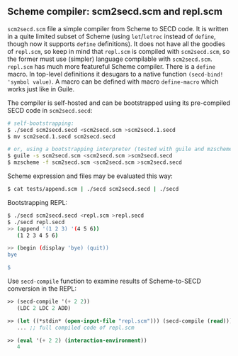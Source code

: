 Scheme compiler: scm2secd.scm and repl.scm
------------------------------------------

`scm2secd.scm` file a simple compiler from Scheme to SECD code. It is written in a quite limited subset of Scheme (using `let`/`letrec` instead of `define`, though now it supports `define` definitions). It does not have all the goodies of `repl.scm`, so keep in mind that `repl.scm` is compiled with `scm2secd.scm`, so the former must use (simpler) language compilable with `scm2secd.scm`.
`repl.scm` has much more featureful Scheme compiler.
There is a `define` macro. In top-level definitions it desugars to a native function `(secd-bind! 'symbol value)`. A macro can be defined with macro `define-macro` which works just like in Guile.

The compiler is self-hosted and can be bootstrapped using its pre-compiled SECD code in `scm2secd.secd`:

```bash
# self-bootstrapping:
$ ./secd scm2secd.secd <scm2secd.scm >scm2secd.1.secd
$ mv scm2secd.1.secd scm2secd.secd

# or, using a bootstrapping interpreter (tested with guile and mzscheme):
$ guile -s scm2secd.scm <scm2secd.scm >scm2secd.secd
$ mzscheme -f scm2secd.scm <scm2secd.scm >scm2secd.secd
```

Scheme expression and files may be evaluated this way:
```bash
$ cat tests/append.scm | ./secd scm2secd.secd | ./secd
```

Bootstrapping REPL: 
```bash
$ ./secd scm2secd.secd <repl.scm >repl.secd
$ ./secd repl.secd
>> (append '(1 2 3) '(4 5 6))
   (1 2 3 4 5 6)

>> (begin (display 'bye) (quit))
bye

$
```

Use `secd-compile` function to examine results of Scheme-to-SECD conversion in the REPL:
```scheme
>> (secd-compile '(+ 2 2))
   (LDC 2 LDC 2 ADD)

>> (let ((*stdin* (open-input-file "repl.scm"))) (secd-compile (read)))
   ... ;; full compiled code of repl.scm

>> (eval '(+ 2 2) (interaction-environment))
   4

```
